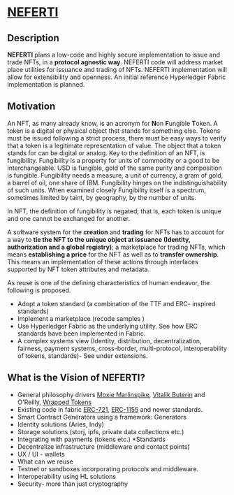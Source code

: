 # [NEFERTI](https://wiki.hyperledger.org/display/CP/NEFERTI)

## Description 
**NEFERTI**  plans a low-code and highly secure implementation to issue and trade NFTs, in a **protocol agnostic way**. NEFERTI code will address market place utilities for issuance and trading of NFTs. NEFERTI implementation will allow for extensibility and openness. An initial reference Hyperledger Fabric implementation is planned.

## Motivation
An NFT, as many already know, is an acronym for **N**on **F**ungible **T**oken. A token is a digital or physical object that stands for something else. Tokens must be issued following a strict process, there must be easy ways to verify that a token is a legitimate representation of value. The object that a token stands for can be digital or analog. Key to the definition of an NFT, is fungibility. Fungibility is a property for units of commodity or a good to be interchangeable. USD is fungible, gold of the same purity and composition is fungible. Fungibility needs a measure, a unit of currency, a gram of gold, a barrel of oil, one share of IBM. Fungibility hinges on the indistinguishability of such units. When examined closely Fungibility itself is a spectrum, sometimes limited by taint, by geography, by the number of units.

In NFT, the definition of fungibility is negated; that is, each token is unique and one cannot be exchanged for another. 

A software system for the **creation** and **trading** for NFTs has to account for a way to **tie the NFT to the unique object at issuance (Identity, authorization and a global registry)**; a marketplace for trading NFTs, which means **establishing a price** for the NFT as well as to **transfer ownership**. This means an implementation of these actions through interfaces supported by NFT token attributes and metadata.

As reuse is one of the defining characteristics of human endeavor, the following is proposed. 

* Adopt a token standard (a combination of the TTF and ERC- inspired standards)  
* Implement a marketplace (recode samples )
* Use Hyperledger Fabric as the underlying utility. See how ERC standards have been implemented in Fabric.
* A complex systems view (Identity, distribution, decentralization, fairness, payment systems, cross-border, multi-protocol, interoperability of tokens, standards)- See under extensions.



## What is the Vision of NEFERTI?
* General philosophy drivers [Moxie Marlinspike](https://moxie.org/2022/01/07/web3-first-impressions.html), [Vitalik Buterin](https://np.reddit.com/r/ethereum/comments/ryk3it/my_first_impressions_of_web3/hrrz15r/) and O'Reilly, [Wrapped Tokens](https://www.wraptokens.com/)
* Existing code in fabric [ERC-721](https://github.com/hyperledger/fabric-samples/tree/main/token-erc-721), [ERC-1155](https://eips.ethereum.org/EIPS/eip-1155) and newer standards. 
* Smart Contract Generators using a framework: Generators
* Identity solutions (Aries, Indy)
* Storage solutions (storj, ipfs, private data collections etc.)
* Integrating with payments (tokens etc.)
*Standards
* Decentralize infrastructure (middleware and contact points)
* UX / UI - wallets
* What can we reuse
* Testnet or sandboxes incorporating protocols and middleware.
* Interoperability using HL solutions
* Security- more than just cryptography